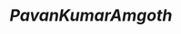 # $$ Pavan Kumar Amgoth $$

<!---
pavankz/pavankz is a ✨ special ✨ repository because its `README.md` (this file) appears on your GitHub profile.
You can click the Preview link to take a look at your changes.
--->
